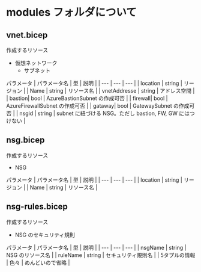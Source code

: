 # modules フォルダについて

## vnet.bicep
作成するリソース
- 仮想ネットワーク
  - サブネット

パラメータ
| パラメータ名 | 型 | 説明 |
| --- | --- | --- |
| location | string | リージョン |
| Name | string | リソース名 |
| vnetAddresse | string | アドレス空間 |
| bastion| bool | AzureBastionSubnet の作成可否 |
| firewall| bool | AzureFirewallSubnet の作成可否 |
| gataway| bool | GatewaySubnet の作成可否 |
| nsgid | string | subnet に紐づける NSG。ただし bastion, FW, GW にはつけない |

## nsg.bicep
作成するリソース
- NSG

パラメータ
| パラメータ名 | 型 | 説明 |
| --- | --- | --- |
| location | string | リージョン |
| Name | string | リソース名 |

## nsg-rules.bicep
作成するリソース
- NSG のセキュリティ規則

パラメータ
| パラメータ名 | 型 | 説明 |
| --- | --- | --- |
| nsgName | string | NSG のリソース名 |
| ruleName | string | セキュリティ規則名 |
| 5タプルの情報 | 色々 | めんどいので省略 |